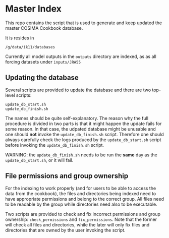 # Master Index

This repo contains the script that is used to generate and keep
updated the master COSIMA Cookbook database.

It is resides in

```
/g/data/ik11/databases
```

Currently all model outputs in the `outputs` directory are indexed, as as
all forcing datasets under `inputs/JRA55`


## Updating the database

Several scripts are provided to update the database and there are two top-level
scripts:

```
update_db_start.sh
update_db_finish.sh
```

The names should be quite self-explanatory. The reason why the full procedure is
divided in two parts is that it might happen the update fails for some
reason. In that case, the udpated database might be unusable and one should
**not** invoke the `update_db_finish.sh` script. Therefore one should always
carefully check the logs produced by the `update_db_start.sh` script before
invoking the `update_db_finish.sh` script.

WARNING: the `update_db_finish.sh` needs to be run the **same** day as the
`update_db_start.sh`, or it will fail.

## File permissions and group ownership

For the indexing to work properly (and for users to be able to access the data
from the cookbook), the files and directories being indexed need to have
appropriate permissions and belong to the correct group. All files need to be
readable by the group while directories need also to be executable.

Two scripts are provided to check and fix incorrect permissions and group
ownership: `check_permissions` and `fix_permissions`. Note that the former will
check all files and directories, while the later will only fix files and
directories that are owned by the user invoking the script.
